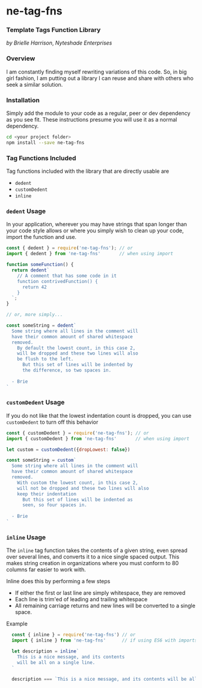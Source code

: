 # ne-tag-fns
### **Template Tags Function Library**
_by Brielle Harrison_, _Nyteshade Enterprises_ 

### **Overview**

I am constantly finding myself rewriting variations of this code. So, in big girl fashion, I am putting out a library I can reuse and share with others who seek a similar solution.

### **Installation**

Simply add the module to your code as a regular, peer or dev dependency as you see fit. These instructions presume you will use it as a normal dependency.

```sh
cd <your project folder>
npm install --save ne-tag-fns 
```

### **Tag Functions Included**

Tag functions included with the library that are directly usable are

 * `dedent`
 * `customDedent`
 * `inline`

### **`dedent` Usage**

In your application, wherever you may have strings that span longer than your code style allows or where you simply wish to clean up your code, import the function and use.

```javascript
const { dedent } = require('ne-tag-fns'); // or
import { dedent } from 'ne-tag-fns'       // when using import

function someFunction() {
  return dedent`
    // A comment that has some code in it
    function contrivedFunction() {
      return 42
    }
  `;
}

// or, more simply...

const someString = dedent`
  Some string where all lines in the comment will
  have their common amount of shared whitespace
  removed. 
    By default the lowest count, in this case 2, 
    will be dropped and these two lines will also
    be flush to the left.
      But this set of lines will be indented by
      the difference, so two spaces in.
  
  - Brie
`
```

### **`customDedent` Usage**

If you do not like that the lowest indentation count is dropped, you can use `customDedent` to turn off this behavior

```javascript
const { customDedent } = require('ne-tag-fns'); // or
import { customDedent } from 'ne-tag-fns'       // when using import

let custom = customDedent({dropLowest: false})

const someString = custom`
  Some string where all lines in the comment will
  have their common amount of shared whitespace
  removed. 
    With custom the lowest count, in this case 2, 
    will not be dropped and these two lines will also
    keep their indentation
      But this set of lines will be indented as
      seen, so four spaces in.
  
  - Brie
`
```

### **`inline` Usage**

The `inline` tag function takes the contents of a given string, even spread over several lines, and converts it to a nice single spaced output. This makes string creation in organizations where you must conform to 80 columns far easier to work with.

Inline does this by performing a few steps
 * If either the first or last line are simply whitespace, they are removed
 * Each line is trim'ed of leading and trailing whitespace
 * All remaining carriage returns and new lines will be converted to a single space. 

Example
```javascript
  const { inline } = require('ne-tag-fns') // or
  import { inline } from 'ne-tag-fns'      // if using ES6 with imports

  let description = inline`
    This is a nice message, and its contents
    will be all on a single line. 
  `
  
  description === `This is a nice message, and its contents will be all on a single line` // true
```
